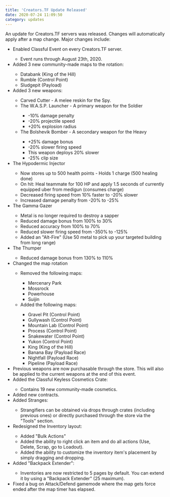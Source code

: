 ```yaml
---
title: 'Creators.TF Update Released'
date: 2020-07-24 11:09:50
category: updates
---
```


<p>An update for Creators.TF servers was released. Changes will automatically apply after a map change. Major changes include:</p>
<ul>
              <li>Enabled Classful Event on every Creators.TF server.</li>
              <ul>
                <li>Event runs through August 23th, 2020.</li>
              </ul>
              <li>Added 3 new community-made maps to the rotation:</li>
              <ul>
                <li>Databank (King of the Hill)</li>
                <li>Rumble (Control Point)</li>
                <li>Sludgepit (Payload)</li>
              </ul>
              <li>Added 3 new weapons:</li>
              <ul>
                <li>Carved Cutter - A melee reskin for the Spy.</li>
                <li>The W.A.S.P. Launcher - A primary weapon for the Soldier</li>
                <ul>
                  <li>-10% damage penalty</li>
                  <li>-20% projectile speed</li>
                  <li>+20% explosion radius</li>
                </ul>
                <li>The Bolshevik Bomber - A secondary weapon for the Heavy</li>
                <ul>
                  <li>+25% damage bonus</li>
                  <li>-20% slower firing speed</li>
                  <li>This weapon deploys 20% slower</li>
                  <li>-25% clip size</li>
                </ul>
              </ul>
              <li>The Hypodermic Injector</li>
              <ul>
                <li>Now stores up to 500 health points - Holds 1 charge (500 healing done)</li>
                <li>On hit: Heal teammate for 100 HP and apply 1.5 seconds of currently equipped uber from medigun (consumes charge)</li>
                <li>Decreased firing speed from 10% faster to -20% slower</li>
                <li>Increased damage penalty from -20% to -25%</li>
              </ul>
              <li>The Gamma Gazer</li>
              <ul>
                <li>Metal is no longer required to destroy a sapper</li>
                <li>Reduced damage bonus from 100% to 30%</li>
                <li>Reduced accuracy from 100% to 70%</li>
                <li>Reduced slower firing speed from -350% to -125%</li>
                <li>Added an "Alt-Fire" (Use 50 metal to pick up your targeted building from long range)</li>
              </ul>
              <li>The Thumper</li>
              <ul>
                <li>Reduced damage bonus from 130% to 110%</li>
              </ul>
              <li>Changed the map rotation</li>
              <ul>
                <li>Removed the following maps:</li>
                <ul>
                  <li>Mercenary Park</li>
                  <li>Mossrock</li>
                  <li>Powerhouse</li>
                  <li>Suijin</li>
                </ul>
                <li>Added the following maps:</li>
                <ul>
                  <li>Gravel Pit (Control Point)</li>
                  <li>Gullywash (Control Point)</li>
                  <li>Mountain Lab (Control Point)</li>
                  <li>Process (Control Point)</li>
                  <li>Snakewater (Control Point)</li>
                  <li>Yukon (Control Point)</li>
                  <li>King (King of the Hill)</li>
                  <li>Banana Bay (Payload Race)</li>
                  <li>Nightfall (Payload Race)</li>
                  <li>Pipeline (Payload Race)</li>
                </ul>
              </ul>
              <li>Previous weapons are now purchasable through the store. This will also be applied to the current weapons at the end of this event.</li>
              <li>Added the Classful Keyless Cosmetics Crate:</li>
              <ul>
                <li>Contains 19 new community-made cosmetics.</li>
              </ul>
              <li>Added new contracts.</li>
              <li>Added Stranges:</li>
              <ul>
                <li>Strangifiers can be obtained via drops through crates (including previous ones) or directly purchased through the store via the "Tools" section.</li>
              </ul>
              <li>Redesigned the Inventory layout:</li>
              <ul>
                <li>Added "Bulk Actions"</li>
                <li>Added the ability to right click an item and do all actions (Use, Delete, Scrap, go to Loadout).</li>
                <li>Added the ability to customize the inventory item's placement by simply dragging and dropping.</li>
              </ul>
              <li>Added "Backpack Extender":</li>
              <ul>
                <li>Inventories are now restricted to 5 pages by default. You can extend it by using a "Backpack Extender" (25 maximum).</li>
              </ul>
              <li>Fixed a bug on Attack/Defend gamemode where the map gets force ended after the map timer has elapsed.</li>
            </ul>

